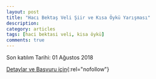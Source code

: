 ```yaml
---
layout: post
title: "Hacı Bektaş Veli Şiir ve Kısa Öykü Yarışması"
description: 
category: articles
tags: [haci bektasi veli, kisa öykü]
comments: true
---
```


Son katılım Tarihi: 01 Ağustos 2018

[Detaylar ve Başvuru için](http://www.cemcemii.com/haci-bektas-veli-2018-siir-ve-kisa-oyku-yarismasi/){:rel="nofollow"}